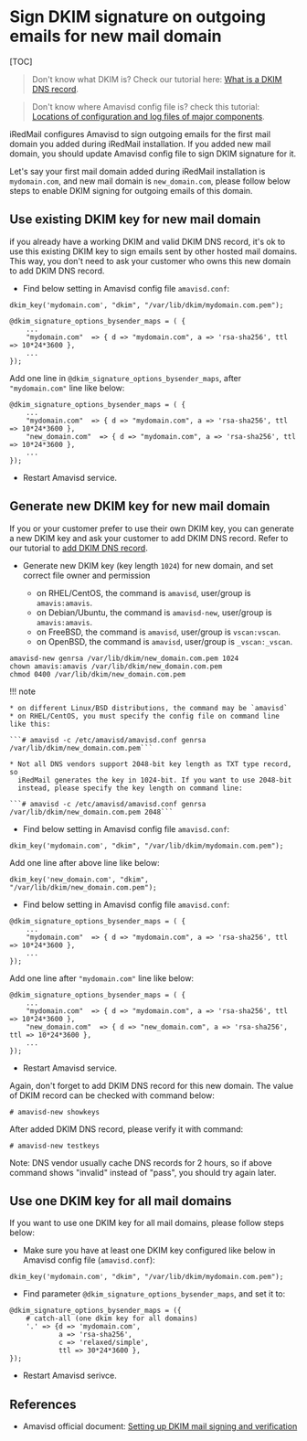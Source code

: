 # Sign DKIM signature on outgoing emails for new mail domain

[TOC]

> Don't know what DKIM is? Check our tutorial here:
>  [What is a DKIM DNS record](./setup.dns.html#dkim-record-for-your-mail-domain-name).


> Don't know where Amavisd config file is? check this tutorial:
> [Locations of configuration and log files of major components](file.locations.html#amavisd).

iRedMail configures Amavisd to sign outgoing emails for the first mail domain
you added during iRedMail installation. If you added new mail domain, you
should update Amavisd config file to sign DKIM signature for it.

Let's say your first mail domain added during iRedMail installation is
`mydomain.com`, and new mail domain is `new_domain.com`, please follow below
steps to enable DKIM signing for outgoing emails of this domain.

## Use existing DKIM key for new mail domain

if you already have a working DKIM and valid DKIM DNS record, it's ok to
use this existing DKIM key to sign emails sent by other hosted mail domains.
This way, you don't need to ask your customer who owns this new domain to add
DKIM DNS record.

* Find below setting in Amavisd config file `amavisd.conf`:

```
dkim_key('mydomain.com', "dkim", "/var/lib/dkim/mydomain.com.pem");

@dkim_signature_options_bysender_maps = ( {
    ...
    "mydomain.com"  => { d => "mydomain.com", a => 'rsa-sha256', ttl => 10*24*3600 },
    ...
});
```

Add one line in `@dkim_signature_options_bysender_maps`, after `"mydomain.com"`
line like below:

```
@dkim_signature_options_bysender_maps = ( {
    ...
    "mydomain.com"  => { d => "mydomain.com", a => 'rsa-sha256', ttl => 10*24*3600 },
    "new_domain.com"  => { d => "mydomain.com", a => 'rsa-sha256', ttl => 10*24*3600 },
    ...
});
```

* Restart Amavisd service.

## Generate new DKIM key for new mail domain

If you or your customer prefer to use their own DKIM key, you can generate
a new DKIM key and ask your customer to add DKIM DNS record. Refer to our
tutorial to [add DKIM DNS record](setup.dns.html#dkim-record-for-your-mail-domain-name).

* Generate new DKIM key (key length `1024`) for new domain, and set correct
  file owner and permission

    * on RHEL/CentOS, the command is `amavisd`, user/group is `amavis:amavis`.
    * on Debian/Ubuntu, the command is `amavisd-new`, user/group is `amavis:amavis`.
    * on FreeBSD, the command is `amavisd`, user/group is `vscan:vscan`.
    * on OpenBSD, the command is `amavisd`, user/group is `_vscan:_vscan`.

```shell
amavisd-new genrsa /var/lib/dkim/new_domain.com.pem 1024
chown amavis:amavis /var/lib/dkim/new_domain.com.pem
chmod 0400 /var/lib/dkim/new_domain.com.pem
```

!!! note

    * on different Linux/BSD distributions, the command may be `amavisd`
    * on RHEL/CentOS, you must specify the config file on command line like this:

    ```# amavisd -c /etc/amavisd/amavisd.conf genrsa /var/lib/dkim/new_domain.com.pem```

    * Not all DNS vendors support 2048-bit key length as TXT type record, so
      iRedMail generates the key in 1024-bit. If you want to use 2048-bit
      instead, please specify the key length on command line:

    ```# amavisd -c /etc/amavisd/amavisd.conf genrsa /var/lib/dkim/new_domain.com.pem 2048```

* Find below setting in Amavisd config file `amavisd.conf`:

```
dkim_key('mydomain.com', "dkim", "/var/lib/dkim/mydomain.com.pem");
```

Add one line after above line like below:

```
dkim_key('new_domain.com', "dkim", "/var/lib/dkim/new_domain.com.pem");
```

* Find below setting in Amavisd config file `amavisd.conf`:

```
@dkim_signature_options_bysender_maps = ( {
    ...
    "mydomain.com"  => { d => "mydomain.com", a => 'rsa-sha256', ttl => 10*24*3600 },
    ...
});
```

Add one line after `"mydomain.com"` line like below:

```
@dkim_signature_options_bysender_maps = ( {
    ...
    "mydomain.com"  => { d => "mydomain.com", a => 'rsa-sha256', ttl => 10*24*3600 },
    "new_domain.com"  => { d => "new_domain.com", a => 'rsa-sha256', ttl => 10*24*3600 },
    ...
});
```

* Restart Amavisd service.

Again, don't forget to add DKIM DNS record for this new domain. The value of
DKIM record can be checked with command below:

```shell
# amavisd-new showkeys
```

After added DKIM DNS record, please verify it with command:

```shell
# amavisd-new testkeys
```

Note: DNS vendor usually cache DNS records for 2 hours, so if above command
shows "invalid" instead of "pass", you should try again later.

## Use one DKIM key for all mail domains

If you want to use one DKIM key for all mail domains, please follow steps below:

* Make sure you have at least one DKIM key configured like below in Amavisd
  config file (`amavisd.conf`):

```
dkim_key('mydomain.com', "dkim", "/var/lib/dkim/mydomain.com.pem");
```

* Find parameter `@dkim_signature_options_bysender_maps`, and set it to:

```
@dkim_signature_options_bysender_maps = ({
    # catch-all (one dkim key for all domains)
    '.' => {d => 'mydomain.com',
            a => 'rsa-sha256',
            c => 'relaxed/simple',
            ttl => 30*24*3600 },
});
```

* Restart Amavisd serivce.

## References

* Amavisd official document: [Setting up DKIM mail signing and verification](http://www.ijs.si/software/amavisd/amavisd-new-docs.html#dkim)
